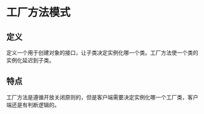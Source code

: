 # 工厂方法模式

## 定义
定义一个用于创建对象的接口，让子类决定实例化哪一个类。工厂方法使一个类的实例化延迟到子类。

## 特点
工厂方法是遵循开放关闭原则的，但是客户端需要决定实例化哪一个工厂类，客户端还是有判断逻辑的。 
